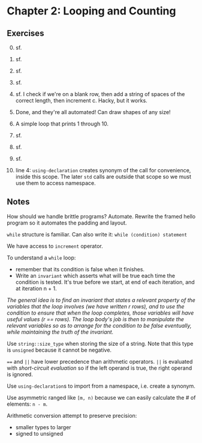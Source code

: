 # Chapter 2: Looping and Counting

## Exercises
0. sf.

1. sf.

2. sf.

3. sf.

4. sf. I check if we're on a blank row, then add a string of spaces of the correct length, then increment c. Hacky, but it works.

5. Done, and they're all automated! Can draw shapes of any size!

6. A simple loop that prints 1 through 10.

7. sf. 

8. sf.

9. sf.

10. line 4: `using-declaration` creates synonym of the call for convenience, inside this scope.
The later `std` calls are outside that scope so we must use them to access namespace.



## Notes

How should we handle brittle programs? Automate.
Rewrite the framed hello program so it automates the padding and layout.

`while` structure is familiar.
Can also write it: `while (condition) statement`

We have access to `increment` operator.

To understand a `while` loop:
* remember that its condition is false when it finishes.
* Write an `invariant` which asserts what will be true each time the condition is tested.
It's true before we start, at end of each iteration, and at iteration n + 1.

*The general idea is to find an invariant that states a relevant property of the variables that the loop involves (we have written r rows), and to use the condition to ensure that when the loop completes, those variables will have useful values (r == rows). The loop body's job is then to manipulate the relevant variables so as to arrange for the condition to be false eventually, while maintaining the truth of the invariant.*

Use `string::size_type` when storing the size of a string.
Note that this type is `unsigned` because it cannot be negative.

`==` and `||` have lower precedence than arithmetic operators.
`||` is evaluated with *short-circuit evaluation* so if the left operand is true, the right operand is ignored.

Use `using-declaration`s to import from a namespace, i.e. create a synonym.

Use asymmetric ranged like `[m, n)` because we can easily calculate the # of elements: `n - m`.

Arithmetic conversion attempt to preserve precision:
* smaller types to larger
* signed to unsigned


